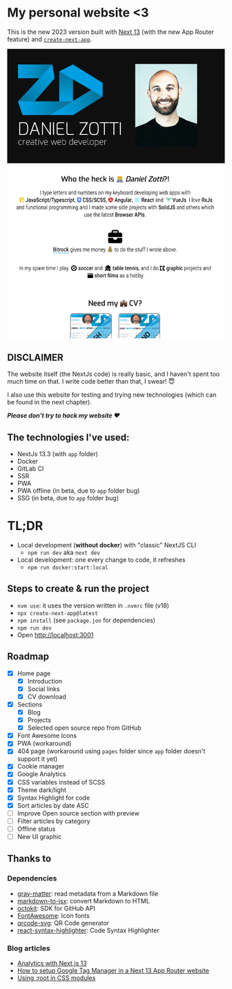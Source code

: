 # My personal website <3

This is the new 2023 version built with [Next 13](https://nextjs.org/) (with the new App Router feature)
and [`create-next-app`](https://github.com/vercel/next.js/tree/canary/packages/create-next-app).

![Website preview](https://raw.githubusercontent.com/danielzotti/new.danielzotti.it/master/public/static/images/brand/danielzotti-website-preview.png)

## DISCLAIMER

The website itself (the NextJs code) is really basic, and I haven't spent too much time on that. I write code better
than that, I swear! 😇

I also use this website for testing and trying new technologies (which can be found in the next chapter).

***Please don't try to hack my website ❤️***

## The technologies I've used:

- NextJs 13.3 (with `app` folder)
- Docker
- GitLab CI
- SSR
- PWA
- PWA offline (in beta, due to `app` folder bug)
- SSG (in beta, due to `app` folder bug)

# TL;DR

- Local development (**without docker**) with "classic" NextJS CLI
    - `npm run dev` aka `next dev`
- Local development: one every change to code, it refreshes
    - `npm run docker:start:local`

## Steps to create & run the project

- `nvm use`: it uses the version written in `.nvmrc` file (v18)
- `npx create-next-app@latest`
- `npm install` (see `package.jon` for dependencies)
- `npm run dev`
- Open [http://localhost:3001](http://localhost:3001)

## Roadmap

- [x] Home page
    - [x] Introduction
    - [x] Social links
    - [x] CV download
- [x] Sections
    - [x] Blog
    - [x] Projects
    - [x] Selected open source repo from GitHub
- [x] Font Awesome Icons
- [x] PWA (workaround)
- [x] 404 page (workaround using `pages` folder since `app` folder doesn't support it yet)
- [x] Cookie manager
- [x] Google Analytics
- [x] CSS variables instead of SCSS
- [x] Theme dark/light
- [x] Syntax Highlight for code
- [x] Sort articles by date ASC
- [ ] Improve Open source section with preview
- [ ] Filter articles by category
- [ ] Offline status
- [ ] New UI graphic

## Thanks to

### Dependencies

- [gray-matter](https://github.com/jonschlinkert/gray-matter): read metadata from a Markdown file
- [markdown-to-jsx](https://www.npmjs.com/package/markdown-to-jsx): convert Markdown to HTML
- [octokit](https://github.com/octokit): SDK for GitHub API
- [FontAwesome](https://fontawesome.com/): Icon fonts
- [qrcode-svg](https://github.com/papnkukn/qrcode-svg): QR Code generator
- [react-syntax-highlighter](https://github.com/react-syntax-highlighter): Code Syntax Highlighter

### Blog articles

- [Analytics with Next.js 13](https://dev.to/sdorra/analytics-with-nextjs-13-1hhi)
- [How to setup Google Tag Manager in a Next 13 App Router website](https://dev.to/valse/how-to-setup-google-tag-manager-in-a-next-13-app-router-website-248p)
- [Using :root in CSS modules](https://github.com/vercel/next.js/discussions/17089)
